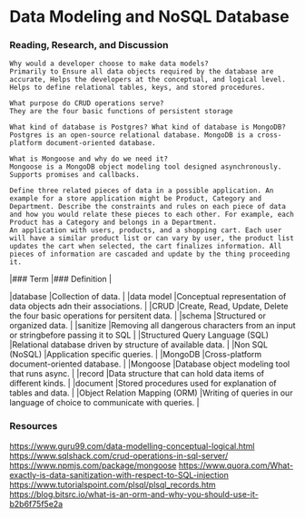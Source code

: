 # Data Modeling and NoSQL Database

### Reading, Research, and Discussion
    Why would a developer choose to make data models?
    Primarily to Ensure all data objects required by the database are accurate, Helps the developers at the conceptual, and logical level. Helps to define relational tables, keys, and stored procedures.
    
    What purpose do CRUD operations serve?
    They are the four basic functions of persistent storage
    
    What kind of database is Postgres? What kind of database is MongoDB?
    Postgres is an open-source relational database. MongoDB is a cross-platform document-oriented database.
    
    What is Mongoose and why do we need it?
    Mongoose is a MongoDB object modeling tool designed asynchronously. Supports promises and callbacks.
    
    Define three related pieces of data in a possible application. An example for a store application might be Product, Category and Department. Describe the constraints and rules on each piece of data and how you would relate these pieces to each other. For example, each Product has a Category and belongs in a Department.
    An application with users, products, and a shopping cart. Each user will have a similar product list or can vary by user, the product list updates the cart when selected, the cart finalizes information. All pieces of information are cascaded and update by the thing proceeding it.
    

|### Term                               |### Definition                                                                             |

|database                               |Collection of data.                                                                        |
|data model                             |Conceptual representation of data objects adn their associations.                          |
|CRUD                                   |Create, Read, Update, Delete the four basic operations for persitent data.                 |
|schema                                 |Structured or organized data.                                                              |
|sanitize                               |Removing all dangerous characters from an input or stringbefore passing it to SQL          |
|Structured Query Language (SQL)        |Relational database driven by structure of available data.                                 |
|Non SQL (NoSQL)                        |Application specific queries.                                                              |
|MongoDB                                |Cross-platform document-oriented database.                                                 |
|Mongoose                               |Database object modeling tool that runs async.                                             |
|record                                 |Data structure that can hold data items of different kinds.                                |
|document                               |Stored procedures used for explanation of tables and data.                                 |
|Object Relation Mapping (ORM)          |Writing of queries in our language of choice to communicate with queries.                  |

### Resources
https://www.guru99.com/data-modelling-conceptual-logical.html
https://www.sqlshack.com/crud-operations-in-sql-server/
https://www.npmjs.com/package/mongoose
https://www.quora.com/What-exactly-is-data-sanitization-with-respect-to-SQL-injection
https://www.tutorialspoint.com/plsql/plsql_records.htm
https://blog.bitsrc.io/what-is-an-orm-and-why-you-should-use-it-b2b6f75f5e2a

